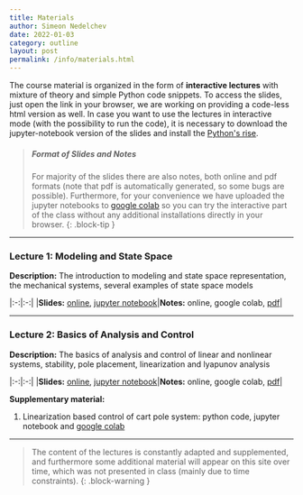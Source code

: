 ```yaml
---
title: Materials
author: Simeon Nedelchev
date: 2022-01-03
category: outline
layout: post
permalink: /info/materials.html
---
```


The course material is organized in the form of **interactive lectures** with mixture of theory and simple Python code snippets. To access the slides, just open the link in your browser, we are working on providing a code-less html version as well.  In case you want to use the lectures in interactive mode (with the possibility to run the code), it is necessary to download the jupyter-notebook version of the slides and install the [Python's rise](https://rise.readthedocs.io/en/stable/). 



> ##### Format of Slides and Notes
>
>For majority of the slides there are also notes, both online and pdf formats (note that pdf is automatically generated, so some bugs are possible). Furthermore, for your convenience we have uploaded the jupyter notebooks to [google colab](https://colab.research.google.com/) so you can try the interactive part of the class without any additional installations directly in your browser. 
{: .block-tip }


<!-- ### Lectures -->
---- 

### **Lecture 1**: Modeling and State Space 
[1_slides_online]: https://simeon-ned.github.io/mcp/lectures/01_modeling/01_modeling.slides.html
[1_slides_jupyter]: https://simeon-ned.github.io/mcp/lectures/01_modeling/01_modeling.ipynb
[1_notes_pdf]: https://simeon-ned.github.io/mcp/lectures/01_modeling/01_modeling.pdf
[1_notes_online]: https://simeon-ned.github.io/mcp/lectures/01_modeling/01_modeling.html

**Description:** The introduction to modeling and state space representation, the mechanical systems, several examples of state space models


<div class="table-wrapper" markdown="block">

|:-:|:-:|
|**Slides:** [online][1_slides_online], [jupyter notebook][1_slides_jupyter]|**Notes:** online, google colab, [pdf][1_notes_pdf]|

</div>


<!-- **Supplementary material:** 
python code, jupyter notebook and google colab on different aspects of simulation   -->

---- 


### **Lecture 2**: Basics of Analysis and Control
[2_slides_online]: https://simeon-ned.github.io/mcp/lectures/02_analysis_and_feedback/02_analysis_and_feedback.slides.html
[2_slides_jupyter]: https://simeon-ned.github.io/mcp/lectures/02_analysis_and_feedback/02_analysis_and_feedback.ipynb
[2_notes_pdf]: https://simeon-ned.github.io/mcp/lectures/02_analysis_and_feedback/02_analysis_and_feedback.pdf
[2_notes_online]: https://simeon-ned.github.io/mcp/lectures/02_analysis_and_feedback/02_analysis_and_feedback.html
<!-- [2_notes_colab]: https://simeon-ned.github.io/mcp/lectures/02_analysis_and_feedback/02_analysis_and_feedback.slides.html -->


**Description:** The basics of analysis and control of linear and nonlinear systems, stability, pole placement, linearization and lyapunov analysis


<div class="table-wrapper" markdown="block">

|:-:|:-:|
|**Slides:** [online][2_slides_online], [jupyter notebook][2_slides_jupyter]|**Notes:** online, google colab, [pdf][2_notes_pdf]|

</div>

**Supplementary material:** 
1. Linearization based control of cart pole system: python code, jupyter notebook and [google colab](https://colab.research.google.com/drive/1F4FbgGSjZ-rxDbnQbZft2G6R_-MC18Ld) 
<!-- 2. Sampling based region of attraction: python code, jupyter notebook and [google colab](https://colab.research.google.com/drive/1F4FbgGSjZ-rxDbnQbZft2G6R_-MC18Ld)   -->


---- 



<!-- #### Lecture 3: Fundamentals of Lyapunov Analysis 

**Description:** The introduction to modeling and state space representation
**Slides:** online, online code-less, google colab, jupyter notebook
**Notes:** online html, markdown, pdf
**Supplementary material:** python code, jupyter notebook and google colab on linearization based control of cart pole system -->

 

<!-- Eventually we will also the course with a variety of practical exercises and tutorials.  -->


<!-- > ##### NOTE -->
>
> The content of the lectures is constantly adapted and supplemented, and furthermore some additional material will appear on this site over time, which was not presented in class (mainly due to time constraints).
{: .block-warning }
